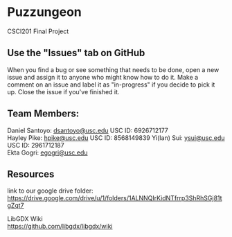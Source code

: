 # Puzzungeon
CSCI201 Final Project

## Use the "Issues" tab on GitHub

When you find a bug or see something that needs to be done, open a new issue and assign it to anyone who might know how to do it. Make a comment on an issue and label it as "in-progress" if you decide to pick it up. Close the issue if you've finished it.

## Team Members:  
Daniel Santoyo: dsantoyo@usc.edu  USC ID: 6926712177  
Hayley Pike: hpike@usc.edu  USC ID: 8568149839
Yi(Ian) Sui: ysui@usc.edu  USC ID: 2961712187  
Ekta Gogri: egogri@usc.edu  

## Resources
link to our google drive folder:  
https://drive.google.com/drive/u/1/folders/1ALNNQIrKidNTfrrp3ShRhSGj81tgZqt7  

LibGDX Wiki  
https://github.com/libgdx/libgdx/wiki

